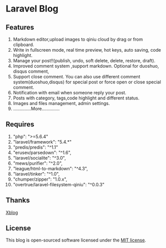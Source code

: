# Laravel Blog

## Features

1. Markdown editor,upload images to qiniu cloud by drag or from clipboard.
1. Write in fullscreen mode, real time preview, hot keys, auto saving, code highlight. 
1. Manage your post!!(publish, undo, soft delete, delete, restore, draft).
1. Improved comment system ,support markdown. Optional for duoshuo, disqus comment,
1. Support close comment. You can also use different comment system(duoshuo,disqus) for special post or force open or close special comment.
1. Notification with email when someone reply your post.
1. Posts with category, tags,code highlight and different status. 
1. Images and files management, admin settings.
1. ..............More..............
 
## Requires

1. "php": ">=5.6.4"
2. "laravel/framework": "5.4.*"
3. "predis/predis": "^1.1"
4. "erusev/parsedown": "^1.6",
5. "laravel/socialite": "^3.0",
6. "mews/purifier": "^2.0",
7. "league/html-to-markdown": "^4.3",
8. "laravel/tinker": "^1.0",
9. "chumper/zipper": "1.0.x",
10. "overtrue/laravel-filesystem-qiniu": "^0.0.3"


## Thanks

[Xblog](http://mind.lufficc.com/Xblog/)

## License

This blog is open-sourced software licensed under the [MIT license](http://opensource.org/licenses/MIT).
